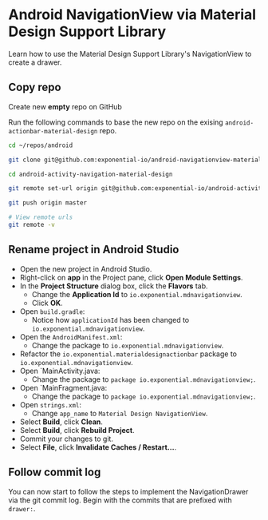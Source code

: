 # Android NavigationView via Material Design Support Library

Learn how to use the Material Design Support Library's NavigationView to create a drawer.

## Copy repo

Create new **empty** repo on GitHub

Run the following commands to base the new repo on the exising `android-actionbar-material-design` repo.

```bash
cd ~/repos/android

git clone git@github.com:exponential-io/android-navigationview-material-design.git android-activity-navigation-material-design

cd android-activity-navigation-material-design

git remote set-url origin git@github.com:exponential-io/android-activity-navigation-material-design.git

git push origin master

# View remote urls
git remote -v
```

## Rename project in Android Studio

- Open the new project in Android Studio.
- Right-click on **app** in the Project pane, click **Open Module Settings**.
- In the **Project Structure** dialog box, click the **Flavors** tab.
    - Change the **Application Id** to `io.exponential.mdnavigationview`.
    - Click **OK**.
- Open `build.gradle`:
    - Notice how `applicationId` has been changed to `io.exponential.mdnavigationview`.
- Open the `AndroidManifest.xml`:
    - Change the package to `io.exponential.mdnavigationview`.
- Refactor the `io.exponential.materialdesignactionbar` package to `io.exponential.mdnavigationview`.
- Open `MainActivity.java:
    - Change the package to `package io.exponential.mdnavigationview;`.
- Open `MainFragment.java:
    - Change the package to `package io.exponential.mdnavigationview;`.
- Open `strings.xml`:
    - Change `app_name` to `Material Design NavigationView`.
- Select **Build**, click **Clean**.
- Select **Build**, click **Rebuild Project**.
- Commit your changes to git.
- Select **File**, click **Invalidate Caches / Restart...**.

## Follow commit log

You can now start to follow the steps to implement the NavigationDrawer via the git commit log. Begin with the commits that are prefixed with `drawer:`.

